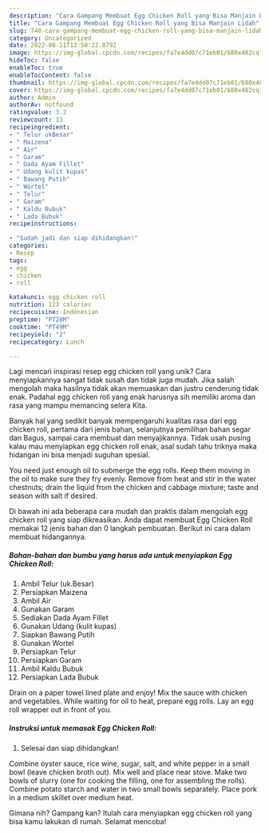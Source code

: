 ```yaml
---
description: "Cara Gampang Membuat Egg Chicken Roll yang Bisa Manjain Lidah"
title: "Cara Gampang Membuat Egg Chicken Roll yang Bisa Manjain Lidah"
slug: 748-cara-gampang-membuat-egg-chicken-roll-yang-bisa-manjain-lidah
category: Uncategorized
date: 2022-08-11T12:50:22.879Z
image: https://img-global.cpcdn.com/recipes/fa7e4dd07c71eb01/680x482cq70/egg-chicken-roll-foto-resep-utama.jpg
hideToc: false
enableToc: true
enableTocContent: false
thumbnail: https://img-global.cpcdn.com/recipes/fa7e4dd07c71eb01/680x482cq70/egg-chicken-roll-foto-resep-utama.jpg
cover: https://img-global.cpcdn.com/recipes/fa7e4dd07c71eb01/680x482cq70/egg-chicken-roll-foto-resep-utama.jpg
author: Admin
authorAv: notfound
ratingvalue: 3.2
reviewcount: 13
recipeingredient:
- " Telur ukBesar"
- " Maizena"
- " Air"
- " Garam"
- " Dada Ayam Fillet"
- " Udang kulit kupas"
- " Bawang Putih"
- " Wortel"
- " Telur"
- " Garam"
- " Kaldu Bubuk"
- " Lada Bubuk"
recipeinstructions:

- "Sudah jadi dan siap dihidangkan!"
categories:
- Resep
tags:
- egg
- chicken
- roll

katakunci: egg chicken roll 
nutrition: 123 calories
recipecuisine: Indonesian
preptime: "PT28M"
cooktime: "PT49M"
recipeyield: "2"
recipecategory: Lunch

---
```





Lagi mencari inspirasi resep egg chicken roll yang unik? Cara menyiapkannya sangat tidak susah dan tidak juga mudah. Jika salah mengolah maka hasilnya tidak akan memuaskan dan justru cenderung tidak enak. Padahal egg chicken roll yang enak harusnya sih memiliki aroma dan rasa yang mampu memancing selera Kita.





Banyak hal yang sedikit banyak mempengaruhi kualitas rasa dari egg chicken roll, pertama dari jenis bahan, selanjutnya pemilihan bahan segar dan Bagus, sampai cara membuat dan menyajikannya. Tidak usah pusing kalau mau menyiapkan egg chicken roll enak,      asal sudah tahu triknya maka hidangan ini bisa menjadi suguhan spesial.














You need just enough oil to submerge the egg rolls. Keep them moving in the oil to make sure they fry evenly. Remove from heat and stir in the water chestnuts; drain the liquid from the chicken and cabbage mixture; taste and season with salt if desired.






Di bawah ini ada beberapa cara mudah dan praktis dalam mengolah egg chicken roll yang siap dikreasikan. Anda dapat membuat Egg Chicken Roll memakai 12 jenis bahan dan 0 langkah pembuatan. Berikut ini cara dalam membuat hidangannya.

<!--inarticleads1-->

##### Bahan-bahan dan bumbu yang harus ada untuk menyiapkan Egg Chicken Roll:

1. Ambil  Telur (uk.Besar)
1. Persiapkan  Maizena
1. Ambil  Air
1. Gunakan  Garam
1. Sediakan  Dada Ayam Fillet
1. Gunakan  Udang (kulit kupas)
1. Siapkan  Bawang Putih
1. Gunakan  Wortel
1. Persiapkan  Telur
1. Persiapkan  Garam
1. Ambil  Kaldu Bubuk
1. Persiapkan  Lada Bubuk


Drain on a paper towel lined plate and enjoy! Mix the sauce with chicken and vegetables. While waiting for oil to heat, prepare egg rolls. Lay an egg roll wrapper out in front of you. 

<!--inarticleads2-->

##### Instruksi untuk memasak Egg Chicken Roll:


1. Selesai dan siap dihidangkan!

Combine oyster sauce, rice wine, sugar, salt, and white pepper in a small bowl (leave chicken broth out). Mix well and place near stove. Make two bowls of slurry (one for cooking the filling, one for assembling the rolls). Combine potato starch and water in two small bowls separately. Place pork in a medium skillet over medium heat. 

Gimana nih? Gampang kan? Itulah cara menyiapkan egg chicken roll yang bisa kamu lakukan di rumah. Selamat mencoba!
